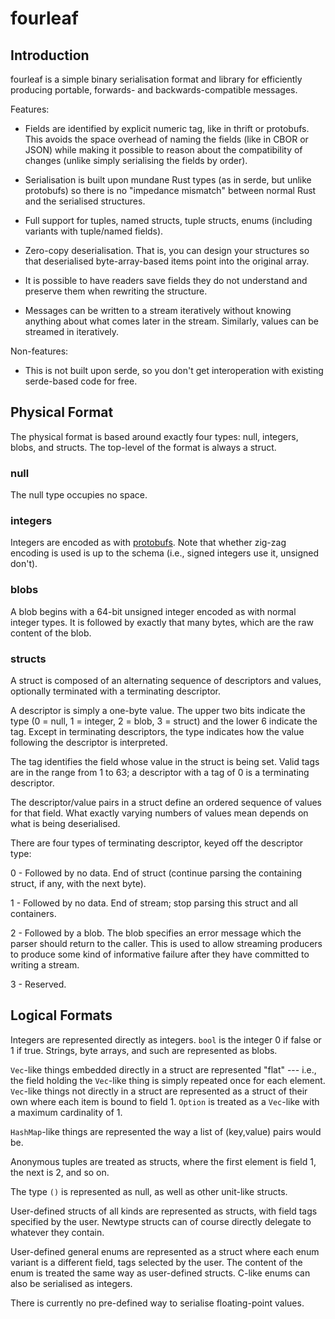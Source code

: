 # fourleaf

## Introduction

fourleaf is a simple binary serialisation format and library for efficiently
producing portable, forwards- and backwards-compatible messages.

Features:

- Fields are identified by explicit numeric tag, like in thrift or protobufs.
  This avoids the space overhead of naming the fields (like in CBOR or JSON)
  while making it possible to reason about the compatibility of changes (unlike
  simply serialising the fields by order).

- Serialisation is built upon mundane Rust types (as in serde, but unlike
  protobufs) so there is no "impedance mismatch" between normal Rust and the
  serialised structures.

- Full support for tuples, named structs, tuple structs, enums (including
  variants with tuple/named fields).

- Zero-copy deserialisation. That is, you can design your structures so that
  deserialised byte-array-based items point into the original array.

- It is possible to have readers save fields they do not understand and
  preserve them when rewriting the structure.

- Messages can be written to a stream iteratively without knowing anything
  about what comes later in the stream. Similarly, values can be streamed in
  iteratively.

Non-features:

- This is not built upon serde, so you don't get interoperation with existing
  serde-based code for free.

## Physical Format

The physical format is based around exactly four types: null, integers, blobs,
and structs. The top-level of the format is always a struct.

### null

The null type occupies no space.

### integers

Integers are encoded as with
[protobufs](https://developers.google.com/protocol-buffers/docs/encoding). Note
that whether zig-zag encoding is used is up to the schema (i.e., signed
integers use it, unsigned don't).

### blobs

A blob begins with a 64-bit unsigned integer encoded as with normal integer
types. It is followed by exactly that many bytes, which are the raw content of
the blob.

### structs

A struct is composed of an alternating sequence of descriptors and values,
optionally terminated with a terminating descriptor.

A descriptor is simply a one-byte value. The upper two bits indicate the type
(0 = null, 1 = integer, 2 = blob, 3 = struct) and the lower 6 indicate the tag.
Except in terminating descriptors, the type indicates how the value following
the descriptor is interpreted.

The tag identifies the field whose value in the struct is being set. Valid tags
are in the range from 1 to 63; a descriptor with a tag of 0 is a terminating
descriptor.

The descriptor/value pairs in a struct define an ordered sequence of values for
that field. What exactly varying numbers of values mean depends on what is
being deserialised.

There are four types of terminating descriptor, keyed off the descriptor type:

0 - Followed by no data. End of struct (continue parsing the containing struct,
if any, with the next byte).

1 - Followed by no data. End of stream; stop parsing this struct and all
containers.

2 - Followed by a blob. The blob specifies an error message which the parser
should return to the caller. This is used to allow streaming producers to
produce some kind of informative failure after they have committed to writing a
stream.

3 - Reserved.

## Logical Formats

Integers are represented directly as integers. `bool` is the integer 0 if false
or 1 if true. Strings, byte arrays, and such are represented as blobs.

`Vec`-like things embedded directly in a struct are represented "flat" ---
i.e., the field holding the `Vec`-like thing is simply repeated once for each
element. `Vec`-like things not directly in a struct are represented as a struct
of their own where each item is bound to field 1. `Option` is treated as a
`Vec`-like with a maximum cardinality of 1.

`HashMap`-like things are represented the way a list of (key,value) pairs would
be.

Anonymous tuples are treated as structs, where the first element is field 1,
the next is 2, and so on.

The type `()` is represented as null, as well as other unit-like structs.

User-defined structs of all kinds are represented as structs, with field tags
specified by the user. Newtype structs can of course directly delegate to
whatever they contain.

User-defined general enums are represented as a struct where each enum variant
is a different field, tags selected by the user. The content of the enum is
treated the same way as user-defined structs. C-like enums can also be
serialised as integers.

There is currently no pre-defined way to serialise floating-point values.
